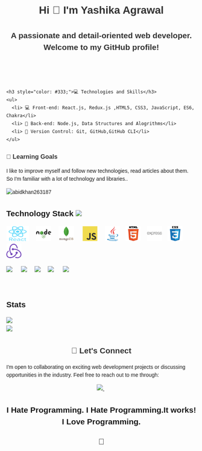 
<body style="font-family: Arial, sans-serif; line-height: 1.5; margin: 0; padding: 20px;">
  <header>
    <h1 style="color: #333;">Hi 👋 I'm Yashika Agrawal</h1>
    <h2 style="color: #333;"> A passionate and detail-oriented web developer. Welcome to my GitHub profile!</h2>
   
  </header>
    </header>
    </br>
   
    <h3 style="color: #333;">💻 Technologies and Skills</h3>
    <ul>
      <li> 💻 Front-end: React.js, Redux.js ,HTML5, CSS3, JavaScript, ES6, Chakra</li>
      <li> 🌱 Back-end: Node.js, Data Structures and Alogrithms</li>
      <li> 🚀 Version Control: Git, GitHub,GitHub CLI</li>
    </ul>
  </section>

<!--   <section>
    <h3 style="color: #333;">🔭 Projects</h3>
    <ul>
      <li><a href="project1-link">Project 1</a> - Brief description of the project and your role.</li>
      <li><a href="project2-link">Project 2</a> - Brief description of the project and your role.</li>
      <li><a href="project3-link">Project 3</a> - Brief description of the project and your role.</li>
    </ul>

  </section> -->

  <section>
    <h3 style="color: #333;">🌱 Learning Goals</h3>
    <p>I like to improve myself and follow new technologies, read articles about them. So I'm familiar with a lot of technology and libraries..</p>
  </section>

  
  <p align="left"> <img src="https://komarev.com/ghpvc/?username=abidkhan263187&label=Profile%20views&color=0e75b6&style=flat" alt="abidkhan263187" /> </p>
  <section>
     <div> <h2 align="left">Technology Stack <img src="https://github.com/ritik307/ritik307/blob/main/images/laptop.gif" width="50"></h2></div>


<p align="left" >
   <img src="https://raw.githubusercontent.com/devicons/devicon/master/icons/react/react-original-wordmark.svg" alt="react" width="60" height="40"/> &nbsp; &nbsp; 
  <img src="https://raw.githubusercontent.com/devicons/devicon/master/icons/nodejs/nodejs-original-wordmark.svg" alt="nodejs" width="40" height="40"/> &nbsp;&nbsp;&nbsp;
   <img src="https://raw.githubusercontent.com/devicons/devicon/master/icons/mongodb/mongodb-original-wordmark.svg" alt="mongodb" width="40" height="40"/>&nbsp;&nbsp;&nbsp;&nbsp;&nbsp;
   <img src="https://raw.githubusercontent.com/devicons/devicon/master/icons/javascript/javascript-original.svg" alt="javascript" width="40" height="40"/>&nbsp;&nbsp;&nbsp;&nbsp;
  <img src="https://raw.githubusercontent.com/devicons/devicon/master/icons/java/java-original.svg" alt="java" width="40" height="40"/>&nbsp;&nbsp;&nbsp;
  <img src="https://raw.githubusercontent.com/devicons/devicon/master/icons/html5/html5-original-wordmark.svg" alt="html5" width="40" height="40"/>&nbsp;&nbsp;&nbsp;
<img src="https://raw.githubusercontent.com/devicons/devicon/master/icons/express/express-original-wordmark.svg" alt="express" width="40" height="40"/>&nbsp;&nbsp;&nbsp;
 <img src="https://raw.githubusercontent.com/devicons/devicon/master/icons/css3/css3-original-wordmark.svg" alt="css3" width="40" height="40"/>&nbsp;&nbsp;&nbsp;
  <img src="https://raw.githubusercontent.com/devicons/devicon/master/icons/redux/redux-original.svg" alt="redux" width="40" height="40"/>
    </p>
    
<p align="left">
<img src="https://img.shields.io/badge/GitHub-100000?style=for-the-badge&logo=github&logoColor=white"/>&nbsp;&nbsp;&nbsp;&nbsp;&nbsp;
 <img src="https://img.shields.io/badge/vercel-%23000000.svg?style=for-the-badge&logo=vercel&logoColor=white"/>&nbsp;&nbsp;&nbsp;&nbsp;
  <img src="https://img.shields.io/badge/Netlify-00C7B7?style=for-the-badge&logo=netlify&logoColor=whit"/>&nbsp;&nbsp;&nbsp;&nbsp;
  <img src="https://img.shields.io/badge/Heroku-430098?style=for-the-badge&logo=heroku&logoColor=white"/>&nbsp;&nbsp;&nbsp;&nbsp;&nbsp;
  <img src="https://img.shields.io/badge/Redux-593D88?style=for-the-badge&logo=redux&logoColor=white"/>

</p>
    
  </section>
   &nbsp;
 <h2 align="left">Stats</h2>
 
  <p>
    
<!-- ![](https://github-readme-stats.vercel.app/api?username=abidkhan263187&theme=vue&hide_border=false&include_all_commits=false&count_private=false)<br/> -->
![](https://github-readme-streak-stats.herokuapp.com/?user=abidkhan263187&theme=vue&hide_border=false)<br/>
![](https://github-readme-stats.vercel.app/api/top-langs/?username=abidkhan263187&theme=vue&hide_border=false&include_all_commits=false&count_private=false&layout=compact)
<!-- Proudly created with GPRM ( https://gprm.itsvg.in ) -->
 </p>

  <section>
    <h2 align="center" style="color: #333;">👯 Let's Connect</h2>
    <p>I'm open to collaborating on exciting web development projects or discussing opportunities in the industry.
      Feel free to reach out to me through:</p>
    <div align="center">
      
  <a href="https://yashika.agrawal23@gmail.com" target="_blank">
    <img src="https://img.shields.io/badge/Gmail-D14836?style=for-the-badge&logo=gmail&logoColor=white" />
</a>&nbsp;
<!-- <a href="#">
    <img src="https://img.shields.io/badge/Twitter-1DA1F2?style=for-the-badge&logo=twitter&logoColor=white" />
</a>&nbsp; -->

<!-- <a href="https://www.instagram.com/?hl=en">
    <img src="https://img.shields.io/badge/Instagram-E4405F?style=for-the-badge&logo=instagram&logoColor=white" />
</a>&nbsp; -->





 </section>
   
  
  
  


  <footer>
    <h2 align="center">I Hate Programming. I Hate Programming.It works! I Love Programming.

 🚀</h2>
  </footer>
</body>



